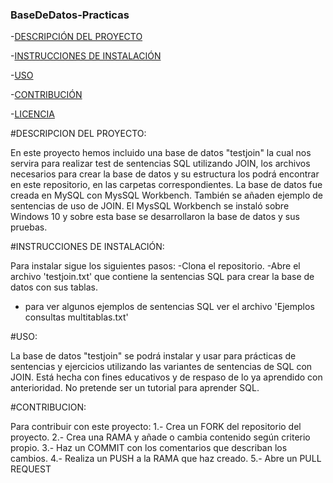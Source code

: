 ### BaseDeDatos-Practicas

-[DESCRIPCIÓN DEL PROYECTO](#DESCRIPCION)

-[INSTRUCCIONES DE INSTALACIÓN](#INSTRUCCIONES)

-[USO](#USO)

-[CONTRIBUCIÓN](#CONTRIBUCION)

-[LICENCIA](LICENSE)



#DESCRIPCION DEL PROYECTO:

En este proyecto hemos incluido una base de datos "testjoin" la cual nos servira para realizar test de sentencias SQL utilizando JOIN, los archivos  necesarios para crear la base de datos y su estructura los podrá encontrar en este repositorio, en las carpetas correspondientes. La base de datos fue creada en MySQL con MysSQL Workbench. También se añaden ejemplo de sentencias de uso de JOIN. 
El MysSQL Workbench se instaló sobre Windows 10 y sobre esta base se desarrollaron la base de datos y sus pruebas.

#INSTRUCCIONES DE INSTALACIÓN:

Para instalar sigue los siguientes pasos:
-Clona el repositorio.
-Abre el archivo 'testjoin.txt' que contiene la sentencias SQL para crear la base de datos con sus tablas.
- para ver algunos ejemplos de sentencias SQL ver el archivo 'Ejemplos consultas multitablas.txt'

#USO:

La base de datos "testjoin" se podrá instalar y usar para prácticas de sentencias y ejercicios utilizando las variantes de sentencias de SQL con JOIN. Está hecha con fines educativos y de respaso de lo ya aprendido con anterioridad. No pretende ser un tutorial para aprender SQL.

#CONTRIBUCION:

Para contribuir con este proyecto:
1.- Crea un FORK del repositorio del proyecto.
2.- Crea una RAMA y añade o cambia contenido según criterio propio.
3.- Haz un COMMIT con los comentarios que describan los cambios.
4.- Realiza un PUSH a la RAMA que haz creado.
5.- Abre un PULL REQUEST

